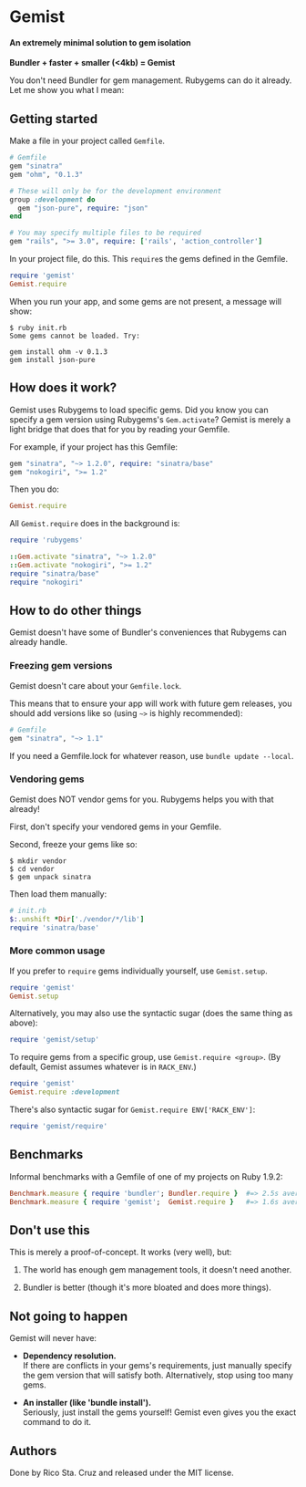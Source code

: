 # Gemist
#### An extremely minimal solution to gem isolation

**Bundler + faster + smaller (<4kb) = Gemist**

You don't need Bundler for gem management. Rubygems can do it already. Let me 
show you what I mean:

## Getting started

Make a file in your project called `Gemfile`.

``` ruby
# Gemfile
gem "sinatra"
gem "ohm", "0.1.3"

# These will only be for the development environment
group :development do
  gem "json-pure", require: "json"
end

# You may specify multiple files to be required
gem "rails", ">= 3.0", require: ['rails', 'action_controller']
```

In your project file, do this.
This `require`s the gems defined in the Gemfile.

``` ruby
require 'gemist'
Gemist.require
```

When you run your app, and some gems are not present, a message will show:

    $ ruby init.rb
    Some gems cannot be loaded. Try:

    gem install ohm -v 0.1.3
    gem install json-pure

## How does it work?

Gemist uses Rubygems to load specific gems. Did you know you can specify a gem 
version using Rubygems's `Gem.activate`? Gemist is merely a light bridge that 
does that for you by reading your Gemfile.

For example, if your project has this Gemfile:

``` ruby
gem "sinatra", "~> 1.2.0", require: "sinatra/base"
gem "nokogiri", ">= 1.2"
```

Then you do:

``` ruby
Gemist.require
````

All `Gemist.require` does in the background is:

``` ruby
require 'rubygems'

::Gem.activate "sinatra", "~> 1.2.0"
::Gem.activate "nokogiri", ">= 1.2"
require "sinatra/base"
require "nokogiri"
```

## How to do other things

Gemist doesn't have some of Bundler's conveniences that Rubygems can already 
handle.

### Freezing gem versions

Gemist doesn't care about your `Gemfile.lock`.

This means that to ensure your app will work with future gem releases, you
should add versions like so (using `~>` is highly recommended):

``` ruby
# Gemfile
gem "sinatra", "~> 1.1"
```

If you need a Gemfile.lock for whatever reason, use `bundle update --local`.

### Vendoring gems

Gemist does NOT vendor gems for you. Rubygems helps you with that already!

First, don't specify your vendored gems in your Gemfile.

Second, freeze your gems like so:

    $ mkdir vendor
    $ cd vendor
    $ gem unpack sinatra

Then load them manually:

``` ruby
# init.rb
$:.unshift *Dir['./vendor/*/lib']
require 'sinatra/base'
```

### More common usage

If you prefer to `require` gems individually yourself, use `Gemist.setup`.

``` ruby
require 'gemist'
Gemist.setup
```

Alternatively, you may also use the syntactic sugar (does the same thing as 
above):

``` ruby
require 'gemist/setup'
```

To require gems from a specific group, use `Gemist.require <group>`.
(By default, Gemist assumes whatever is in `RACK_ENV`.)

``` ruby
require 'gemist'
Gemist.require :development
```

There's also syntactic sugar for `Gemist.require ENV['RACK_ENV']`:

``` ruby
require 'gemist/require'
```

## Benchmarks

Informal benchmarks with a Gemfile of one of my projects on Ruby 1.9.2:

``` ruby
Benchmark.measure { require 'bundler'; Bundler.require }  #=> 2.5s average
Benchmark.measure { require 'gemist';  Gemist.require }   #=> 1.6s average
```

## Don't use this

This is merely a proof-of-concept. It works (very well), but:

1. The world has enough gem management tools, it doesn't need another.

2. Bundler is better (though it's more bloated and does more things).

## Not going to happen

Gemist will never have:

- **Dependency resolution.**  
If there are conflicts in your gems's requirements, just manually specify the 
gem version that will satisfy both.  Alternatively, stop using too many gems.

- **An installer (like 'bundle install').**  
Seriously, just install the gems yourself! Gemist even gives you the exact 
command to do it.

## Authors

Done by Rico Sta. Cruz and released under the MIT license.
